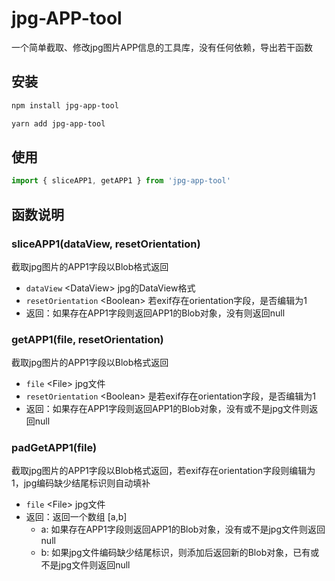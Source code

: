 # jpg-APP-tool
一个简单截取、修改jpg图片APP信息的工具库，没有任何依赖，导出若干函数

## 安装

```bash
npm install jpg-app-tool
```
```bash
yarn add jpg-app-tool
```

## 使用
```js
import { sliceAPP1, getAPP1 } from 'jpg-app-tool'
```

## 函数说明

### sliceAPP1(dataView, resetOrientation)
截取jpg图片的APP1字段以Blob格式返回
* `dataView` \<DataView> jpg的DataView格式
* `resetOrientation` \<Boolean> 若exif存在orientation字段，是否编辑为1
* 返回：如果存在APP1字段则返回APP1的Blob对象，没有则返回null

### getAPP1(file, resetOrientation) 
截取jpg图片的APP1字段以Blob格式返回
* `file` \<File> jpg文件
* `resetOrientation` \<Boolean> 是若exif存在orientation字段，是否编辑为1
* 返回：如果存在APP1字段则返回APP1的Blob对象，没有或不是jpg文件则返回null

### padGetAPP1(file) 
截取jpg图片的APP1字段以Blob格式返回，若exif存在orientation字段则编辑为1，jpg编码缺少结尾标识则自动填补
* `file` \<File> jpg文件
* 返回：返回一个数组 [a,b]
	* a: 如果存在APP1字段则返回APP1的Blob对象，没有或不是jpg文件则返回null
	* b: 如果jpg文件编码缺少结尾标识，则添加后返回新的Blob对象，已有或不是jpg文件则返回null
